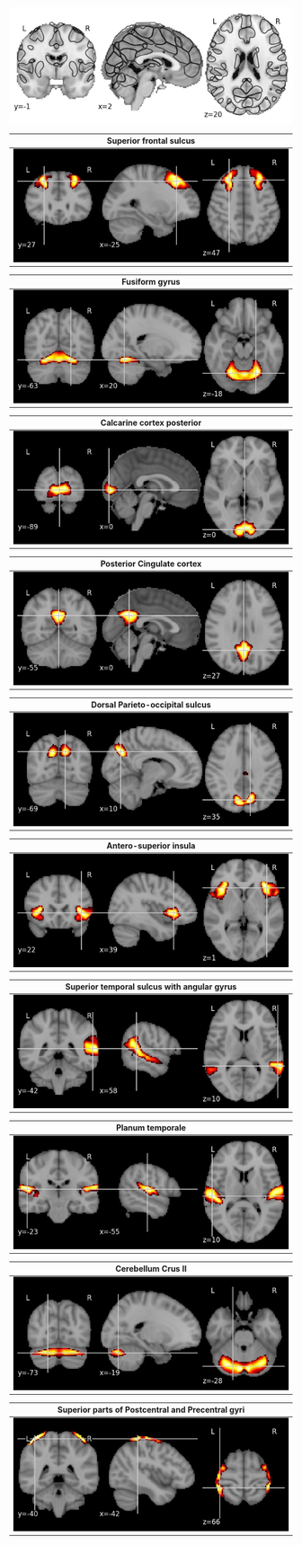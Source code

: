 ![64 components](imgs/display_maps/64.jpg "64 components")

| Superior frontal sulcus |
|:---:|
| ![Component 1: Superior frontal sulcus](64/final/0.jpg)|
  
| Fusiform gyrus |
|:---:|
| ![Component 2: Fusiform gyrus](64/final/1.jpg)|

| Calcarine cortex posterior |
|:---:|
| ![Component 3: Calcarine cortex posterior](64/final/2.jpg)|

| Posterior Cingulate cortex |
|:---:|
| ![Component 4: Posterior Cingulate cortex](64/final/3.jpg)|

| Dorsal Parieto-occipital sulcus |
|:---:|
| ![Component 5: Dorsal Parieto-occipital sulcus](64/final/4.jpg)|

| Antero-superior insula |
|:---:|
| ![Component 6: Antero-superior insula](64/final/5.jpg)|

| Superior temporal sulcus with angular gyrus |
|:---:|
| ![Component 7: Superior temporal sulcus with angular gyrus](64/final/6.jpg)|

| Planum temporale |
|:---:|
| ![Component 8: Planum temporale](64/final/7.jpg)|

| Cerebellum Crus II |
|:---:|
| ![Component 9: Cerebellum Crus II](64/final/8.jpg)|

| Superior parts of Postcentral and Precentral gyri |
|:---:|
| ![Component 10: Cerebellum Crus II](64/final/9.jpg)|

